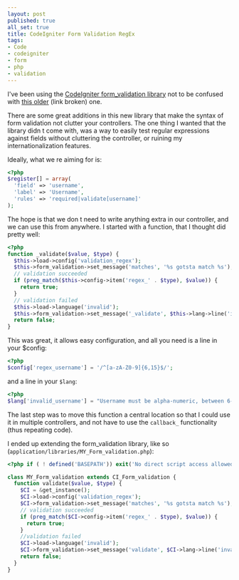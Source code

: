 ```yaml
---
layout: post
published: true
all_set: true
title: CodeIgniter Form Validation RegEx
tags:
- Code
- codeigniter
- form
- php
- validation
---
```


I've been using the
[CodeIgniter form_validation library](http://codeigniter.com/user_guide/libraries/form_validation.html)
not to be confused with
[this older](http://codeigniter.com/user_guide/libraries/validation.html) (link broken) one.

There are some great additions in this new library that make the syntax of form
validation not clutter your controllers. The one thing I wanted that the library
didn t come with, was a way to easily test regular expressions against fields
without cluttering the controller, or ruining my internationalization features.

Ideally, what we re aiming for is:

``` php
<?php
$register[] = array(
  'field' => 'username',
  'label' => 'Username',
  'rules' => 'required|validate[username]'
);
```

The hope is that we don t need to write anything extra in our controller, and we
can use this from anywhere. I started with a function, that I thought did pretty
well:

``` php
<?php
function _validate($value, $type) {
  $this->load->config('validation_regex');
  $this->form_validation->set_message('matches', '%s gotsta match %s');
  // validation succeeded
  if (preg_match($this->config->item('regex_' . $type), $value)) {
    return true;
  }
  // validation failed
  $this->load->language('invalid');
  $this->form_validation->set_message('_validate', $this->lang->line('invalid_' . $type));
  return false;
}
```

This was great, it allows easy configuration, and all you need is a line in your $config:

``` php
<?php
$config['regex_username'] = '/^[a-zA-Z0-9]{6,15}$/';
```

and a line in your `$lang`:

``` php
<?php
$lang['invalid_username'] = "Username must be alpha-numeric, between 6-15 characters";
```

The last step was to move this function a central location so that I could use
it in multiple controllers, and not have to use the `callback_`
functionality (thus repeating code).

I ended up extending the form\_validation library, like so (`application/libraries/MY_Form_validation.php`):

``` php
<?php if ( ! defined('BASEPATH')) exit('No direct script access allowed');

class MY_Form_validation extends CI_Form_validation {
  function validate($value, $type) {
    $CI = &get_instance();
    $CI->load->config('validation_regex');
    $CI->form_validation->set_message('matches', '%s gotsta match %s');
    // validation succeeded
    if (preg_match($CI->config->item('regex_' . $type), $value)) {
      return true;
    }
    //validation failed
    $CI->load->language('invalid');
    $CI->form_validation->set_message('validate', $CI->lang->line('invalid_' . $type));
    return false;
  }
}
```
